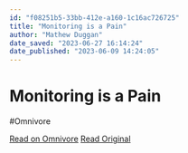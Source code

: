 ```yaml
---
id: "f08251b5-33bb-412e-a160-1c16ac726725"
title: "Monitoring is a Pain"
author: "Mathew Duggan"
date_saved: "2023-06-27 16:14:24"
date_published: "2023-06-09 14:24:05"
---
```


# Monitoring is a Pain
#Omnivore

[Read on Omnivore](https://omnivore.app/me/monitoring-is-a-pain-188fd6b8fcb)
[Read Original](https://matduggan.com/were-all-doing-metrics-wrong)

